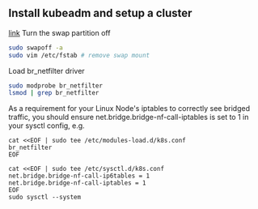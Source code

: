 ## Install kubeadm and setup a cluster
[link](https://kubernetes.io/docs/setup/production-environment/tools/kubeadm/install-kubeadm/)
Turn the swap partition off
```bash
sudo swapoff -a
sudo vim /etc/fstab # remove swap mount
```

Load br_netfilter driver
```bash
sudo modprobe br_netfilter
lsmod | grep br_netfilter
```
As a requirement for your Linux Node's iptables to correctly see bridged traffic, you should ensure net.bridge.bridge-nf-call-iptables is set to 1 in your sysctl config, e.g.
```
cat <<EOF | sudo tee /etc/modules-load.d/k8s.conf
br_netfilter
EOF

cat <<EOF | sudo tee /etc/sysctl.d/k8s.conf
net.bridge.bridge-nf-call-ip6tables = 1
net.bridge.bridge-nf-call-iptables = 1
EOF
sudo sysctl --system
```



